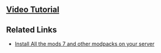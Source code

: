 ## [Video Tutorial](https://www.youtube.com/watch?v=hogpepWynlg)


## Related Links
* [Install All the mods 7 and other modpacks on your server](./How-to-Install-All-the-Mods-7-(ATM7).md)